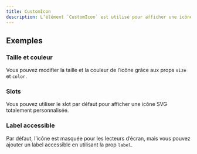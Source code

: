 ```yaml
---
title: CustomIcon
description: L’élément `CustomIcon` est utilisé pour afficher une icône personnalisée parmi celles définies dans les options de Vue Dot.
---
```


<doc-tabs>

<doc-tab-item label="Utilisation">

<doc-usage name="custom-icon"></doc-usage>

## Exemples

### Taille et couleur

Vous pouvez modifier la taille et la couleur de l’icône grâce aux props `size` et `color`.

<doc-example file="custom-icon/size-color"></doc-example>

### Slots

Vous pouvez utiliser le slot par défaut pour afficher une icône SVG totalement personnalisée.

<doc-example file="custom-icon/slot"></doc-example>

### Label accessible

Par défaut, l’icône est masquée pour les lecteurs d’écran, mais vous pouvez ajouter un label accessible en utilisant la prop `label`.

<doc-example file="custom-icon/label"></doc-example>

</doc-tab-item>

<doc-tab-item label="API">
<doc-api name="custom-icon"></doc-api>
</doc-tab-item>

</doc-tabs>
